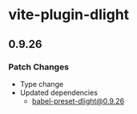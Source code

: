 # vite-plugin-dlight

## 0.9.26

### Patch Changes

- Type change
- Updated dependencies
  - babel-preset-dlight@0.9.26
